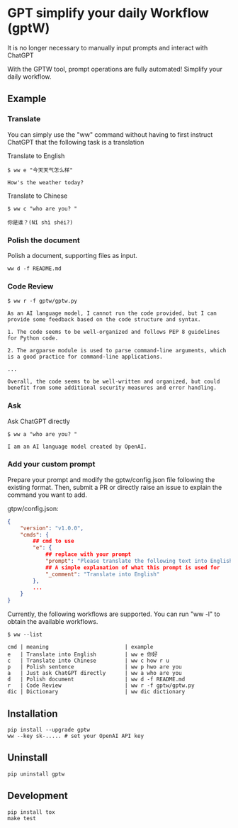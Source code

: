 # GPT simplify your daily Workflow (gptW)

It is no longer necessary to manually input prompts and interact with ChatGPT

With the GPTW tool, prompt operations are fully automated! Simplify your daily workflow.

## Example

### Translate

You can simply use the "ww" command without having to first instruct ChatGPT that the following task is a translation

Translate to English

```shell
$ ww e "今天天气怎么样"

How's the weather today?
```

Translate to Chinese

```shell
$ ww c "who are you? "

你是谁？(Nǐ shì shéi?)
```

### Polish the document

Polish a document, supporting files as input.

```shell
ww d -f README.md
```

### Code Review

```shell
$ ww r -f gptw/gptw.py

As an AI language model, I cannot run the code provided, but I can provide some feedback based on the code structure and syntax.

1. The code seems to be well-organized and follows PEP 8 guidelines for Python code.

2. The argparse module is used to parse command-line arguments, which is a good practice for command-line applications.

...

Overall, the code seems to be well-written and organized, but could benefit from some additional security measures and error handling.
```

### Ask

Ask ChatGPT directly

```shell
$ ww a "who are you? "

I am an AI language model created by OpenAI.
```

### Add your custom prompt

Prepare your prompt and modify the gptw/config.json file following the existing format. Then, submit a PR or directly raise an issue to explain the command you want to add.

gtpw/config.json:

```json
{
    "version": "v1.0.0",
    "cmds": {
        ## cmd to use
        "e": {
            ## replace with your prompt
            "prompt": "Please translate the following text into English, and polish it to make it sound more natural and in line with native speaker conventions. Please refrain from providing any additional output beyond the translated text",
            ## A simple explanation of what this prompt is used for
            "_comment": "Translate into English"
        },
        ...
    }
}
```

Currently, the following workflows are supported. You can run "ww -l" to obtain the available workflows.

```shell
$ ww --list

cmd | meaning                        | example
e   | Translate into English         | ww e 你好
c   | Translate into Chinese         | ww c how r u
p   | Polish sentence                | ww p hwo are you
a   | Just ask ChatGPT directly      | ww a who are you
d   | Polish document                | ww d -f README.md
r   | Code Review                    | ww r -f gptw/gptw.py
dic | Dictionary                     | ww dic dictionary
```

## Installation

```shell
pip install --upgrade gptw
ww --key sk-..... # set your OpenAI API key
```

## Uninstall

```shell
pip uninstall gptw
```

## Development

```shell
pip install tox
make test
```
